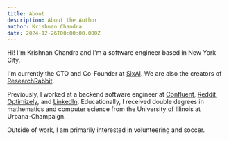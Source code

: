 ```yaml
---
title: About
description: About the Author
author: Krishnan Chandra
date: 2024-12-26T00:00:00.000Z
---
```

Hi! I'm Krishnan Chandra and I'm a software engineer based in New York City.

I'm currently the CTO and Co-Founder at [SixAI](https://sixhq.ai). We are also the creators of [ResearchRabbit](https://researchrabbit.ai/).

Previously, I worked at a backend software engineer at [Confluent](https://confluent.io/), [Reddit](https://reddit.com/), [Optimizely](https://optimizely.com/), and [LinkedIn](https://linkedin.com/). Educationally, I received double degrees in mathematics and computer science from the University of Illinois at Urbana-Champaign.

Outside of work, I am primarily interested in volunteering and soccer.

